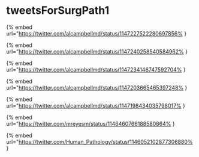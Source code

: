 # tweetsForSurgPath1

{% embed url="https://twitter.com/alcampbellmd/status/1147227522280697856% }

{% embed url="https://twitter.com/alcampbellmd/status/1147240258540584962% }

{% embed url="https://twitter.com/alcampbellmd/status/1147234146747592704% }

{% embed url="https://twitter.com/alcampbellmd/status/1147203665465397248% }

{% embed url="https://twitter.com/alcampbellmd/status/1147198434035798017% }

{% embed url="https://twitter.com/mreyesm/status/1146460766188580864% }

{% embed url="https://twitter.com/Human_Pathology/status/1146052102877306880% }

